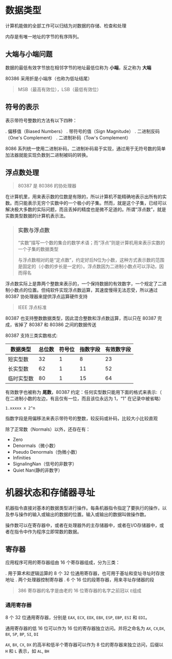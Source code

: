 # 数据类型

计算机能做的全部工作可以归结为对数据的存储、检查和处理

内存是有唯一地址的字节的有序阵列。

## 大端与小端问题

数据的最低有效字节放在相邻字节的地址最低位称为 **小端**，反之称为 **大端**

80386 采用折是小端序（也称为低址结尾）

> MSB（最高有效位），LSB（最低有效位）

## 符号的表示

表示带符号整数的方法有以下四种：

. 偏移值（Biased Numbers）
. 带符号的值（Sign Magnitude）
. 二进制反码（One's Complement）
. 二进制补码（Tow's Complement）

8086 系列统一使用二进制补码，二进制补码易于实现，通过用于无符号数的简单加法器就能实现负数到二进制被码的转换。


## 浮点数处理

> 80387 是 80386 的协处理器

在计算机里，用来表示数的位数是有限的，所以计算机不能精确地表示出所有的实数。而只能表示无穷个实数中的一个极小的子集。然而，就是这个子集，已经可以解决极大多数的实际问题，而且丢掉的精度也是微不足道的。所谓“浮点数”，就是实数类型数据的计算机表示法。

> ### 实数与浮点数
> 
> “实数”描写一个数的集合的数学术语；而“浮点”则是计算机用来表示实数的一个子集的数据类型
>
> 与浮点数相对的是“定点数”，约定好后N位为小数，这种方式表示数的范围是固定的（小数的步长是一定的）。浮点数因为二进制小数点可以浮动，因而得名

浮点数实际上是靠两个整数来表示的，一个保持数据的有效数字，一个规定了二进制小数点的位置。但纯软件实现浮点数运算，其速度慢得无法忍受，所以通过 80387 协处理器来提供浮点运算硬件支持

> IEEE 浮点标准

80387 也支持整数数据类型，因此混合整数和浮点数运算，而以只在 80387 完成，省掉了 80387 和 80386 之间的数据传送

80387 支持三类实数格式:

数据类型 | 总位数 | 符号位 | 指数字段 | 有效数字段
-------- | ------ | ------ | -------- | -------------
短实型数 | 32     | 1      | 8        | 23
长实型数 | 62     | 1      | 11       | 52
临时实型数 | 80   | 1      | 15       | 64

有效数字也被称为 **尾数**，80387 约定：任何实型数只能用下面的格式来表示:（ 在二进制小数的左边，有且仅有一位，而且该位永远为 1，“1” 在记录中被省略）

	1.xxxxx x 2^n

指数字段是用偏移法来表示带符号的整数，较反码或补码，比较大小比较直观

除了正常数（Normals）以外，还存在有：

* Zero
* Denormals（微小数）
* Pseudo Denormals（伪微小数）
* Infinities
* SignalingNan（信号的非数字）
* Quiet Nan(静的非数字）

# 机器状态和存储器寻址

机器指令直接对基本的数据类型进行操作。每条机器指令指定了要执行的操作，以及参与操作的输入或输出的数据的位置。输入或输出的数据叫做操作数。

操作数可以在寄存器中，或者在处理器外的主存储器中，或者在I/O存储器中，或者在指令中作为程序立即常数的数据。

## 寄存器

应用程序可用的寄存器组由 16 个寄存器组成，分为三类：

. 用于算术和逻辑运算的 8 个 32 位通用寄存器，也可用于基址和变址寻址时存放地址
. 两个处理器控制寄存器
. 6  个 16 位的段寄存器，用来寻址存储器的段

> 386 寄存器的名字是由老的 16 位寄存器的名字之前冠以 `E`组成

### 通用寄存器

8 个 32 位通用寄存器，分别是 `EAX`, `ECX`, `EDX`, `EBX`, `ESP`, `EBP`, `ESI` 和 `EDI`。

通用寄存器的低 16 位可以作为 16 位的寄存器独立访问。并将之命名为 `AX`, `CX`,`DX`, `BX`, `SP`, `BP`, `SI`, `DI`

`AX`, `BX`, `CX`, `DX` 的高半和低半个寄存器可以作为 8 位的寄存器来独立访问，后缀以 `H` 和 `L` 表示，如 `AL`, `BH`


